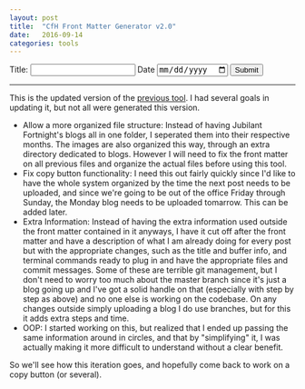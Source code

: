 ```yaml
---
layout: post
title:  "CfH Front Matter Generator v2.0"
date:   2016-09-14
categories: tools
---
```



<form>
	<label for="title"> Title: </label>
	<input type="text" name="title" id="title">
	<label for="date"> Date </label>
	<input type="date" name="date" id="date">
	<input type="submit" value="Submit">
</form>

<p id="view"></p>

<hr>

This is the updated version of the [previous tool](http://fuzzy-sniffle.herokuapp.com/tools/2016/07/20/cfh-front-matter-generator.html). I had several goals in updating it, but not all were generated this version.

* Allow a more organized file structure: Instead of having Jubilant Fortnight's blogs all in one folder, I seperated them into their respective months. The images are also organized this way, through an extra directory dedicated to blogs. However I will need to fix the front matter on all previous files and organize the actual files before using this tool.
* Fix copy button functionality: I need this out fairly quickly since I'd like to have the whole system organized by the time the next post needs to be uploaded, and since we're going to be out of the office Friday through Sunday, the Monday blog needs to be uploaded tomarrow. This can be added later.
* Extra Information: Instead of having the extra information used outside the front matter contained in it anyways, I have it cut off after the front matter and have a description of what I am already doing for every post but with the appropriate changes, such as the title and buffer info, and terminal commands ready to plug in and have the appropriate files and commit messages. Some of these are terrible git management, but I don't need to worry too much about the master branch since it's just a blog going up and I've got a solid handle on that (especially with step by step as above) and no one else is working on the codebase. On any changes outside simply uploading a blog I do use branches, but for this it adds extra steps and time.
* OOP: I started working on this, but realized that I ended up passing the same information around in circles, and that by "simplifying" it, I was actually making it more difficult to understand without a clear benefit. 

So we'll see how this iteration goes, and hopefully come back to work on a copy button (or several).

<script src="/scripts/cfh-front-matter-v2.js"></script>     